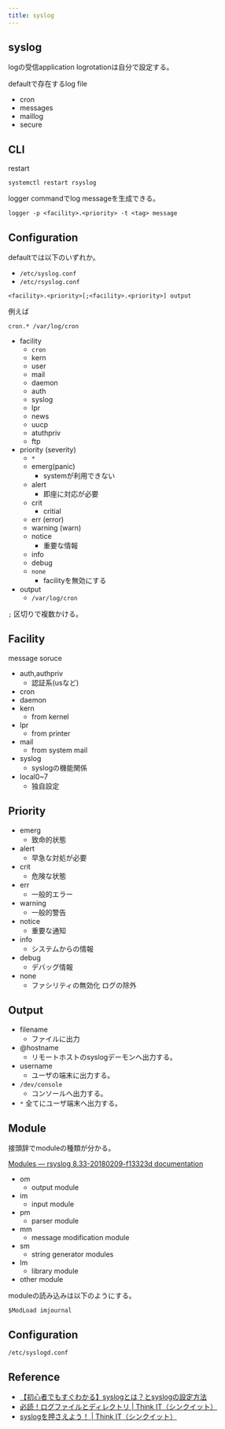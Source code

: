 ```yaml
---
title: syslog
---
```


## syslog
logの受信application
logrotationは自分で設定する。

defaultで存在するlog file

* cron
* messages
* maillog
* secure

## CLI
restart

```
systemctl restart rsyslog
```

logger commandでlog messageを生成できる。

```
logger -p <facility>.<priority> -t <tag> message
```

## Configuration
defaultでは以下のいずれか。

* `/etc/syslog.conf`
* `/etc/rsyslog.conf`

```
<facility>.<priority>[;<facility>.<priority>] output
```

例えば

```
cron.* /var/log/cron
```

* facility
    * `cron`
    * kern
    * user
    * mail
    * daemon
    * auth
    * syslog
    * lpr
    * news
    * uucp
    * atuthpriv
    * ftp
* priority (severity)
    * `*`
    * emerg(panic)
        * systemが利用できない
    * alert
        * 即座に対応が必要
    * crit
        * critial
    * err (error)
    * warning (warn)
    * notice
        * 重要な情報
    * info
    * debug
    * `none`
        * facilityを無効にする
* output
    * `/var/log/cron`

`;` 区切りで複数かける。

## Facility
message soruce

* auth,authpriv
    * 認証系(usなど)
* cron
* daemon
* kern
    * from kernel
* lpr
    * from printer
* mail
    * from system mail
* syslog
    * syslogの機能関係
* local0~7
    * 独自設定

## Priority

* emerg
    * 致命的状態
* alert
    * 早急な対処が必要
* crit
    * 危険な状態
* err
    * 一般的エラー
* warning
    * 一般的警告
* notice
    * 重要な通知
* info
    * システムからの情報
* debug
    * デバッグ情報
* none
    * ファシリティの無効化 ログの除外

## Output
* filename
    * ファイルに出力
* @hostname
    * リモートホストのsyslogデーモンへ出力する。
* username
    * ユーザの端末に出力する。
* `/dev/console`
    * コンソールへ出力する。
* `*` 全てにユーザ端末へ出力する。


## Module
接頭辞でmoduleの種類が分かる。

[Modules — rsyslog 8.33-20180209-f13323d documentation](http://www.rsyslog.com/doc/v8-stable/configuration/modules/index.html)

* om
    * output module
* im
    * input module
* pm
    * parser module
* mm
    * message modification module
* sm
    * string generator modules
* lm
    * library module
* other module

moduleの読み込みは以下のようにする。

```
$ModLoad imjournal
```

## Configuration
`/etc/syslogd.conf`



## Reference
* [【初心者でもすぐわかる】syslogとは？とsyslogの設定方法](https://eng-entrance.com/linux-log-syslog)
* [必読！ログファイルとディレクトリ | Think IT（シンクイット）](https://thinkit.co.jp/article/711/1)
* [syslogを押さえよう！ | Think IT（シンクイット）](https://thinkit.co.jp/article/724/1)
